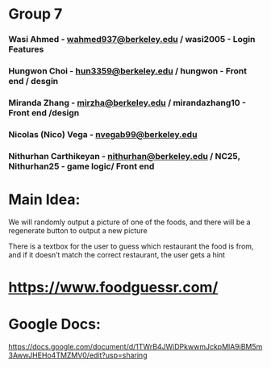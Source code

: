 # Group 7
### Wasi Ahmed - wahmed937@berkeley.edu / wasi2005  - Login Features
### Hungwon Choi - hun3359@berkeley.edu / hungwon   - Front end / desgin
### Miranda Zhang - mirzha@berkeley.edu / mirandazhang10 - Front end /design 
### Nicolas (Nico) Vega - nvegab99@berkeley.edu 
### Nithurhan Carthikeyan - nithurhan@berkeley.edu / NC25, Nithurhan25  - game logic/ Front end

# Main Idea:
We will randomly output a picture of one of the foods, and there will be a regenerate button to output a new picture

There is a textbox for the user to guess which restaurant the food is from, and if it doesn’t match the correct restaurant, the user gets a hint

# https://www.foodguessr.com/

# Google Docs:
https://docs.google.com/document/d/1TWrB4JWiDPkwwmJckpMlA9iBM5m3AwwJHEHo4TMZMV0/edit?usp=sharing



